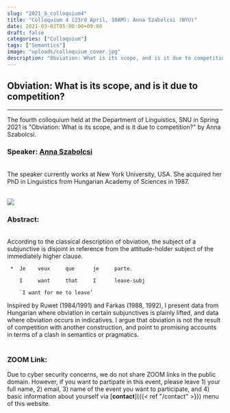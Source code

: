 ```yaml
---
slug: "2021_S_colloquium4"
title: "Colloquium 4 (23rd April, 10AM): Anna Szabolcsi (NYU)"
date: 2021-03-02T05:00:00+09:00
draft: false
categories: ["Colloquium"]
tags: ["Semantics"]
image: "uploads/colloquium_cover.jpg"
description: "Obviation: What is its scope, and is it due to competition? by Anna Szabolcsi"
---
```


## Obviation: What is its scope, and is it due to competition?

---

The fourth colloquium held at the Department of Linguistics, SNU in Spring 2021 is "Obviation: What is its scope, and is it due to competition?" by Anna Szabolcsi.

### Speaker: <a class=intro-link href="https://as.nyu.edu/faculty/anna-szabolcsi.html">Anna Szabolcsi</a>

<br/>
The speaker currently works at New York University, USA. She acquired her PhD in Linguistics from Hungarian Academy of Sciences in 1987.
<br/><br/>

![ ](/profiles/Anna_Szabolcsi_image.jpg#floatleft)

### Abstract:

<br/>
According to the classical description of obviation, the subject of a subjunctive is disjoint in reference from the attitude-holder subject of the immediately higher clause.

```
 *  Je    veux     que      je     parte.

    I     want     that     I      leave-subj

    `I want for me to leave’
```

Inspired by Ruwet (1984/1991) and Farkas (1988, 1992), I present data from Hungarian where obviation in certain subjunctives is plainly lifted, and data where obviation occurs in indicatives. I argue that obviation is not the result of competition with another construction, and point to promising accounts in terms of a clash in semantics or pragmatics.
<br/><br/>

### ZOOM Link:

Due to cyber security concerns, we do not share ZOOM links in the public domain. However, if you want to partipate in this event, please leave 1) your full name, 2) email, 3) name of the event you want to participate, and 4) basic information about yourself via [**contact**]({{< ref "/contact" >}}) menu of this website.
